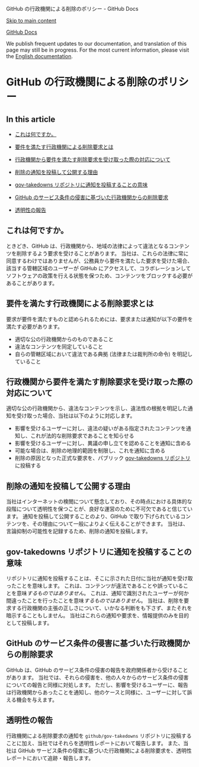 GitHub の行政機関による削除のポリシー - GitHub Docs

[Skip to main content](#main-content)

[](/ja)[GitHub Docs](/ja)

We publish frequent updates to our documentation, and translation of this page may still be in progress. For the most current information, please visit the [English documentation](/en).

GitHub の行政機関による削除のポリシー
==========

In this article
----------

* [これは何ですか。](#これは何ですか)

* [要件を満たす行政機関による削除要求とは](#要件を満たす行政機関による削除要求とは)

* [行政機関から要件を満たす削除要求を受け取った際の対応について](#行政機関から要件を満たす削除要求を受け取った際の対応について)

* [削除の通知を投稿して公開する理由](#削除の通知を投稿して公開する理由)

* [gov-takedowns リポジトリに通知を投稿することの意味](#gov-takedowns-リポジトリに通知を投稿することの意味)

* [GitHub のサービス条件の侵害に基づいた行政機関からの削除要求](#github-のサービス条件の侵害に基づいた行政機関からの削除要求)

* [透明性の報告](#透明性の報告)

[](#これは何ですか)[]()これは何ですか。
----------

ときどき、GitHub は、行政機関から、地域の法律によって違法となるコンテンツを削除するよう要求を受けることがあります。 当社は、これらの法律に常に同意するわけではありませんが、公務員から要件を満たした要求を受けた場合、該当する管轄区域のユーザーが GitHub にアクセスして、コラボレーションしてソフトウェアの政策を行える状態を保つため、コンテンツをブロックする必要があることがあります。

[](#要件を満たす行政機関による削除要求とは)[]()要件を満たす行政機関による削除要求とは
----------

要求が要件を満たすものと認められるためには、要求または通知が以下の要件を満たす必要があります。

* 適切な公の行政機関からのものであること
* 違法なコンテンツを同定していること
* 自らの管轄区域において違法である典拠 (法律または裁判所の命令) を明記していること

[](#行政機関から要件を満たす削除要求を受け取った際の対応について)[]()行政機関から要件を満たす削除要求を受け取った際の対応について
----------

適切な公の行政機関から、違法なコンテンツを示し、違法性の根拠を明記した通知を受け取った場合、当社は以下のように対応します。

* 影響を受けるユーザーに対し、違法の疑いがある指定されたコンテンツを通知し、これが法的な削除要求であることを知らせる
* 影響を受けるユーザーに対し、異議の申し立てを認めることを通知に含める
* 可能な場合は、削除の地理的範囲を制限し、これを通知に含める
* 削除の原因となった正式な要求を、パブリック [gov-takedowns リポジトリ](https://github.com/github/gov-takedowns)に投稿する

[](#削除の通知を投稿して公開する理由)[]()削除の通知を投稿して公開する理由
----------

当社はインターネットの検閲について懸念しており、その時点における具体的な段階について透明性を保つことが、良好な運営のために不可欠であると信じています。 通知を投稿して公開することのより、GitHub で取り下げられているコンテンツを、その理由について一般によりよく伝えることができます。 当社は、言論抑制の可能性を記録するため、削除の通知を投稿します。

[](#gov-takedowns-リポジトリに通知を投稿することの意味)[]()gov-takedowns リポジトリに通知を投稿することの意味
----------

リポジトリに通知を投稿することは、そこに示された日付に当社が通知を受け取ったことを意味します。 これは、コンテンツが違法であることや誤っていることを意味*するものではありません*。 これは、通知で識別されたユーザーが何か間違ったことを行ったことを意味*するものではありません*。 当社は、削除を要求する行政機関の主張の正しさについて、いかなる判断をも下さず、またそれを暗示することもしません。 当社はこれらの通知や要求を、情報提供のみを目的として投稿します。

[](#github-のサービス条件の侵害に基づいた行政機関からの削除要求)[]()GitHub のサービス条件の侵害に基づいた行政機関からの削除要求
----------

GitHub は、GitHub のサービス条件の侵害の報告を政府関係者から受けることがあります。 当社では、それらの侵害を、他の人々からのサービス条件の侵害についての報告と同様に対処します。 ただし、影響を受けるユーザーに、報告は行政機関からあったことを通知し、他のケースと同様に、ユーザーに対して訴える機会を与えます。

[](#透明性の報告)[]()透明性の報告
----------

行政機関による削除要求の通知を `github/gov-takedowns` リポジトリに投稿することに加え、当社ではそれらを透明性レポートにおいて報告します。 また、当社は GitHub サービス条件の侵害に基づいた行政機関による削除要求を、透明性レポートにおいて追跡・報告します。
